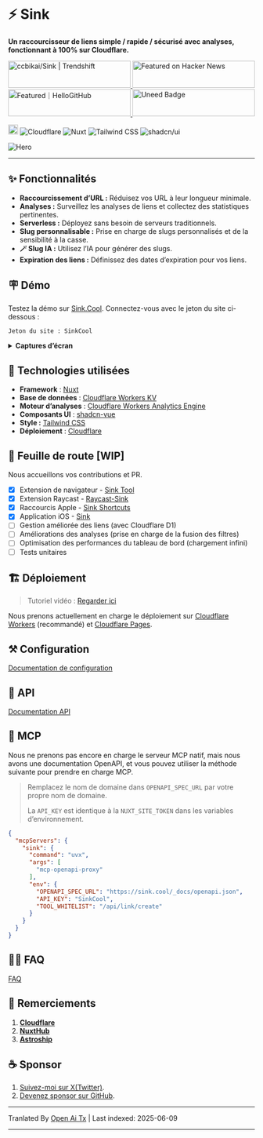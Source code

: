# ⚡ Sink

**Un raccourcisseur de liens simple / rapide / sécurisé avec analyses, fonctionnant à 100% sur Cloudflare.**

<a href="https://trendshift.io/repositories/10421" target="_blank">
  <img
    src="https://trendshift.io/api/badge/repositories/10421"
    alt="ccbikai/Sink | Trendshift"
    width="250"
    height="55"
  />
</a>
<a href="https://news.ycombinator.com/item?id=40843683" target="_blank">
  <img
    src="https://hackernews-badge.vercel.app/api?id=40843683"
    alt="Featured on Hacker News"
    width="250"
    height="55"
  />
</a>
<a href="https://hellogithub.com/repository/57771fd91d1542c7a470959b677a9944" target="_blank">
  <img
    src="https://abroad.hellogithub.com/v1/widgets/recommend.svg?rid=57771fd91d1542c7a470959b677a9944&claim_uid=qi74Zp23wYKeAVB&theme=neutral"
    alt="Featured｜HelloGitHub"
    width="250"
    height="55"
  />
</a>
<a href="https://www.uneed.best/tool/sink" target="_blank">
  <img
    src="https://www.uneed.best/POTW1.png"
    alt="Uneed Badge"
    width="250"
    height="55"
  />
</a>

[<img src="https://devin.ai/assets/deepwiki-badge.png" alt="DeepWiki" height="20"/>](https://deepwiki.com/ccbikai/Sink)
![Cloudflare](https://img.shields.io/badge/Cloudflare-F69652?style=flat&logo=cloudflare&logoColor=white)
![Nuxt](https://img.shields.io/badge/Nuxt-00DC82?style=flat&logo=nuxtdotjs&logoColor=white)
![Tailwind CSS](https://img.shields.io/badge/Tailwind%20CSS-06B6D4?style=flat&logo=tailwindcss&logoColor=white)
![shadcn/ui](https://img.shields.io/badge/shadcn/ui-000000?style=flat&logo=shadcnui&logoColor=white)

![Hero](https://raw.githubusercontent.com/ccbikai/Sink/master/public/image.png)

----

## ✨ Fonctionnalités

- **Raccourcissement d’URL :** Réduisez vos URL à leur longueur minimale.
- **Analyses :** Surveillez les analyses de liens et collectez des statistiques pertinentes.
- **Serverless :** Déployez sans besoin de serveurs traditionnels.
- **Slug personnalisable :** Prise en charge de slugs personnalisés et de la sensibilité à la casse.
- **🪄 Slug IA :** Utilisez l’IA pour générer des slugs.
- **Expiration des liens :** Définissez des dates d’expiration pour vos liens.

## 🪧 Démo

Testez la démo sur [Sink.Cool](https://sink.cool/dashboard). Connectez-vous avec le jeton du site ci-dessous :

```txt
Jeton du site : SinkCool
```

<details>
  <summary><b>Captures d’écran</b></summary>
  <img alt="Analytics" src="https://raw.githubusercontent.com/ccbikai/Sink/master/docs/images/sink.cool_dashboard.png"/>
  <img alt="Links" src="https://raw.githubusercontent.com/ccbikai/Sink/master/docs/images/sink.cool_dashboard_links.png"/>
  <img alt="Link Analytics" src="https://raw.githubusercontent.com/ccbikai/Sink/master/docs/images/sink.cool_dashboard_link_slug.png"/>
</details>

## 🧱 Technologies utilisées

- **Framework** : [Nuxt](https://nuxt.com/)
- **Base de données** : [Cloudflare Workers KV](https://developers.cloudflare.com/kv/)
- **Moteur d’analyses** : [Cloudflare Workers Analytics Engine](https://developers.cloudflare.com/analytics/)
- **Composants UI** : [shadcn-vue](https://www.shadcn-vue.com/)
- **Style :** [Tailwind CSS](https://tailwindcss.com/)
- **Déploiement** : [Cloudflare](https://www.cloudflare.com/)

## 🚗 Feuille de route [WIP]

Nous accueillons vos contributions et PR.

- [x] Extension de navigateur
      - [Sink Tool](https://github.com/zhuzhuyule/sink-extension)
- [x] Extension Raycast
      - [Raycast-Sink](https://github.com/foru17/raycast-sink)
- [x] Raccourcis Apple
      - [Sink Shortcuts](https://s.search1api.com/sink001)
- [x] Application iOS
      - [Sink](https://apps.apple.com/app/id6745417598)
- [ ] Gestion améliorée des liens (avec Cloudflare D1)
- [ ] Améliorations des analyses (prise en charge de la fusion des filtres)
- [ ] Optimisation des performances du tableau de bord (chargement infini)
- [ ] Tests unitaires

## 🏗️ Déploiement

> Tutoriel vidéo : [Regarder ici](https://www.youtube.com/watch?v=MkU23U2VE9E)

Nous prenons actuellement en charge le déploiement sur [Cloudflare Workers](https://raw.githubusercontent.com/ccbikai/Sink/master/docs/deployment/workers.md) (recommandé) et [Cloudflare Pages](https://raw.githubusercontent.com/ccbikai/Sink/master/docs/deployment/pages.md).

## ⚒️ Configuration

[Documentation de configuration](https://raw.githubusercontent.com/ccbikai/Sink/master/docs/configuration.md)

## 🔌 API

[Documentation API](https://raw.githubusercontent.com/ccbikai/Sink/master/docs/api.md)

## 🧰 MCP

Nous ne prenons pas encore en charge le serveur MCP natif, mais nous avons une documentation OpenAPI, et vous pouvez utiliser la méthode suivante pour prendre en charge MCP.

> Remplacez le nom de domaine dans `OPENAPI_SPEC_URL` par votre propre nom de domaine.
>
> La `API_KEY` est identique à la `NUXT_SITE_TOKEN` dans les variables d’environnement.

```json
{
  "mcpServers": {
    "sink": {
      "command": "uvx",
      "args": [
        "mcp-openapi-proxy"
      ],
      "env": {
        "OPENAPI_SPEC_URL": "https://sink.cool/_docs/openapi.json",
        "API_KEY": "SinkCool",
        "TOOL_WHITELIST": "/api/link/create"
      }
    }
  }
}
```

## 🙋🏻 FAQ

[FAQ](https://raw.githubusercontent.com/ccbikai/Sink/master/docs/faqs.md)

## 💖 Remerciements

1. [**Cloudflare**](https://www.cloudflare.com/)
2. [**NuxtHub**](https://hub.nuxt.com/)
3. [**Astroship**](https://astroship.web3templates.com/)

## ☕ Sponsor

1. [Suivez-moi sur X(Twitter)](https://404.li/kai).
2. [Devenez sponsor sur GitHub](https://github.com/sponsors/ccbikai).


---

Tranlated By [Open Ai Tx](https://github.com/OpenAiTx/OpenAiTx) | Last indexed: 2025-06-09

---